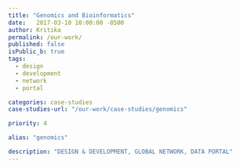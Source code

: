 ```yaml
---
title: "Genomics and Bioinformatics"
date:   2017-03-10 10:00:00 -0500
author: Kritika 
permalink: /our-work/
published: false
isPublic_b: true
tags:
  - design
  - development
  - network
  - portal

categories: case-studies
case-studies-url: "/our-work/case-studies/genomics"

priority: 4

alias: "genomics"

description: "DESIGN & DEVELOPMENT, GLOBAL NETWORK, DATA PORTAL"
---
```

